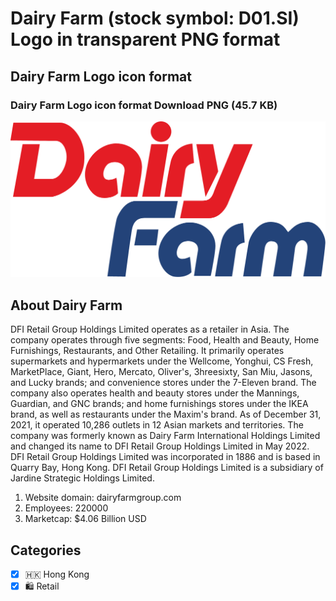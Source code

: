 # Dairy Farm (stock symbol: D01.SI) Logo in transparent PNG format

## Dairy Farm Logo icon format

### Dairy Farm Logo icon format Download PNG (45.7 KB)

![Dairy Farm Logo icon format Download PNG (45.7 KB)](/img/orig/D01.SI-f09e323b.png)

## About Dairy Farm

DFI Retail Group Holdings Limited operates as a retailer in Asia. The company operates through five segments: Food, Health and Beauty, Home Furnishings, Restaurants, and Other Retailing. It primarily operates supermarkets and hypermarkets under the Wellcome, Yonghui, CS Fresh, MarketPlace, Giant, Hero, Mercato, Oliver's, 3hreesixty, San Miu, Jasons, and Lucky brands; and convenience stores under the 7-Eleven brand. The company also operates health and beauty stores under the Mannings, Guardian, and GNC brands; and home furnishings stores under the IKEA brand, as well as restaurants under the Maxim's brand. As of December 31, 2021, it operated 10,286 outlets in 12 Asian markets and territories. The company was formerly known as Dairy Farm International Holdings Limited and changed its name to DFI Retail Group Holdings Limited in May 2022. DFI Retail Group Holdings Limited was incorporated in 1886 and is based in Quarry Bay, Hong Kong. DFI Retail Group Holdings Limited is a subsidiary of Jardine Strategic Holdings Limited.

1. Website domain: dairyfarmgroup.com
2. Employees: 220000
3. Marketcap: $4.06 Billion USD


## Categories
- [x] 🇭🇰 Hong Kong
- [x] 🛍️ Retail

